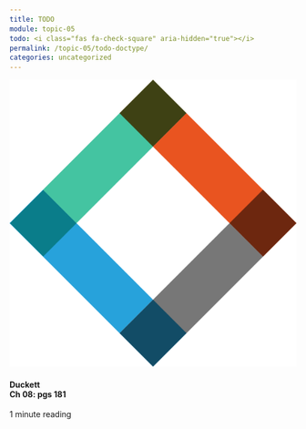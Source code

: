 ```yaml
---
title: TODO
module: topic-05
todo: <i class="fas fa-check-square" aria-hidden="true"></i>
permalink: /topic-05/todo-doctype/
categories: uncategorized
---
```


<div class="row text-center">
  <div class="col-lg-4">
    <div class="bs-component">
      <div class="list-group">
        <div class="list-group-item hw-item-disabled">
          <img class="icon-hw" src="../img/hw-icon-duckett.svg" />
          <h4 class="list-group-item-heading">Duckett<br />Ch 08: pgs 181</h4>
          <div class="divider-hw"></div>
          <p class="list-group-item-text"><i class="far fa-clock" aria-hidden="true"></i> 1 minute reading</p>
        </div>
      </div>
    </div>
  </div>
</div>
